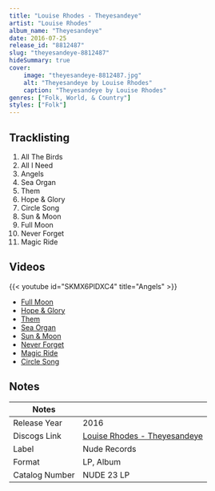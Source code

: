 ```yaml
---
title: "Louise Rhodes - Theyesandeye"
artist: "Louise Rhodes"
album_name: "Theyesandeye"
date: 2016-07-25
release_id: "8812487"
slug: "theyesandeye-8812487"
hideSummary: true
cover:
    image: "theyesandeye-8812487.jpg"
    alt: "Theyesandeye by Louise Rhodes"
    caption: "Theyesandeye by Louise Rhodes"
genres: ["Folk, World, & Country"]
styles: ["Folk"]
---
```

## Tracklisting
1. All The Birds
2. All I Need
3. Angels
4. Sea Organ
5. Them
6. Hope & Glory
7. Circle Song
8. Sun & Moon
9. Full Moon
10. Never Forget
11. Magic Ride

## Videos
{{< youtube id="SKMX6PlDXC4" title="Angels" >}}
- [Full Moon](https://www.youtube.com/watch?v=OwB7wrcIiz4)
- [Hope & Glory](https://www.youtube.com/watch?v=CNp7BhdRXpI)
- [Them](https://www.youtube.com/watch?v=KRCRpnshFs4)
- [Sea Organ](https://www.youtube.com/watch?v=iFHjVrLQkkM)
- [Sun & Moon](https://www.youtube.com/watch?v=YW_cFvutyl4)
- [Never Forget](https://www.youtube.com/watch?v=1RNvvh54Z-E)
- [Magic Ride](https://www.youtube.com/watch?v=TAPADzBL3jk)
- [Circle Song](https://www.youtube.com/watch?v=ueees67-u68)

## Notes
| Notes          |             |
| ---------------| ----------- |
| Release Year   | 2016 |
| Discogs Link   | [Louise Rhodes - Theyesandeye](https://www.discogs.com/release/8812487-Lou-Rhodes-Theyesandeye) |
| Label          | Nude Records |
| Format         | LP, Album |
| Catalog Number | NUDE 23 LP |


